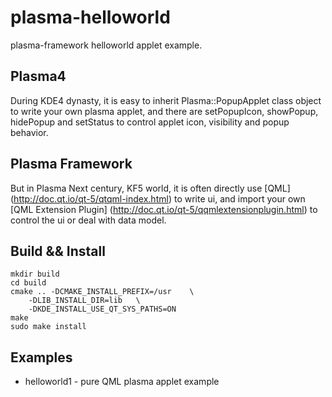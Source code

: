 # plasma-helloworld
plasma-framework helloworld applet example.

## Plasma4
During KDE4 dynasty, it is easy to inherit Plasma::PopupApplet class object to 
write your own plasma applet, and there are setPopupIcon, showPopup, hidePopup 
and setStatus to control applet icon, visibility and popup behavior.

## Plasma Framework
But in Plasma Next century, KF5 world, it is often directly use [QML] (http://doc.qt.io/qt-5/qtqml-index.html) 
to write ui, and import your own [QML Extension Plugin] (http://doc.qt.io/qt-5/qqmlextensionplugin.html) 
to control the ui or deal with data model.

## Build && Install
```
mkdir build
cd build
cmake .. -DCMAKE_INSTALL_PREFIX=/usr    \
    -DLIB_INSTALL_DIR=lib   \
    -DKDE_INSTALL_USE_QT_SYS_PATHS=ON
make
sudo make install
```

## Examples
* helloworld1 - pure QML plasma applet example
